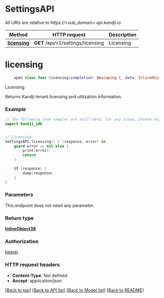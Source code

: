 # SettingsAPI

All URIs are relative to *https://<sub_domain>.api.kandji.io*

Method | HTTP request | Description
------------- | ------------- | -------------
[**licensing**](SettingsAPI.md#licensing) | **GET** /api/v1/settings/licensing | Licensing


# **licensing**
```swift
    open class func licensing(completion: @escaping (_ data: InlineObject38?, _ error: Error?) -> Void)
```

Licensing

Returns Kandji tenant licensing and utilization information.

### Example
```swift
// The following code samples are still beta. For any issue, please report via http://github.com/OpenAPITools/openapi-generator/issues/new
import kandji_sdk


// Licensing
SettingsAPI.licensing() { (response, error) in
    guard error == nil else {
        print(error)
        return
    }

    if (response) {
        dump(response)
    }
}
```

### Parameters
This endpoint does not need any parameter.

### Return type

[**InlineObject38**](InlineObject38.md)

### Authorization

[bearer](../README.md#bearer)

### HTTP request headers

 - **Content-Type**: Not defined
 - **Accept**: application/json

[[Back to top]](#) [[Back to API list]](../README.md#documentation-for-api-endpoints) [[Back to Model list]](../README.md#documentation-for-models) [[Back to README]](../README.md)

